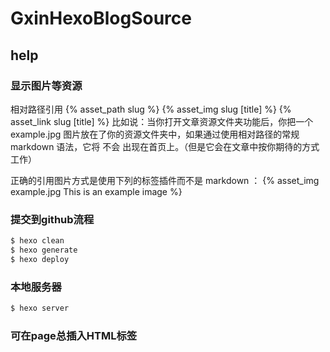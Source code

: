 # GxinHexoBlogSource

## help
### 显示图片等资源
相对路径引用
{% asset_path slug %}
{% asset_img slug [title] %}
{% asset_link slug [title] %}
比如说：当你打开文章资源文件夹功能后，你把一个 example.jpg 图片放在了你的资源文件夹中，如果通过使用相对路径的常规 markdown 语法，它将 不会 出现在首页上。（但是它会在文章中按你期待的方式工作）

正确的引用图片方式是使用下列的标签插件而不是 markdown ：
{% asset_img example.jpg This is an example image %}

### 提交到github流程
``` bash
$ hexo clean
$ hexo generate
$ hexo deploy
```

### 本地服务器
``` bash
$ hexo server
```

### 可在page总插入HTML标签
